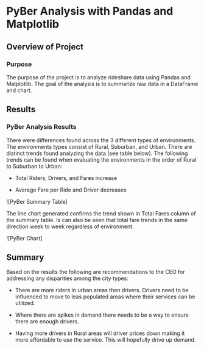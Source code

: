 # PyBer Analysis with Pandas and Matplotlib

## Overview of Project
 
### Purpose

The purpose of the project is to analyze rideshare data using Pandas and Matplotlib. The goal of the analysis is to summarize raw data in a DataFrame and chart.

## Results

### PyBer Analysis Results

There were differences found across the 3 different types of environments. The environments types consist of Rural, Suburban, and Urban. There are distinct trends found analyzing the data (see table below). The following trends can be found when evaluating the environments in the order of Rural to Suburban to Urban:

- Total Riders, Drivers, and Fares increase

- Average Fare per Ride and Driver decreases

![PyBer Summary Table]

The line chart generated confirms the trend shown in Total Fares column of the summary table. Is can also be seen that total fare trends in the same direction week to week regardless of environment.

![PyBer Chart]


## Summary

Based on the results the following are recommendations to the CEO for addressing any disparities among the city types:

- There are more riders in urban areas then drivers. Drivers need to be influenced to move to leas populated areas where their services can be utilized.

- Where there are spikes in demand there needs to be a way to ensure there are enough drivers.

- Having more drivers in Rural areas will driver prices down making it more affordable to use the service. This will hopefully drive up demand. 
